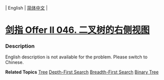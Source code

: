 | English | [简体中文](README.md) |

# [剑指 Offer II 046. 二叉树的右侧视图](https://leetcode.cn/problems/WNC0Lk)
 ### Description
<p>English description is not available for the problem. Please switch to Chinese.</p>

**Related Topics**  [Tree](https://leetcode.cn/tag/tree) [Depth-First Search](https://leetcode.cn/tag/depth-first-search) [Breadth-First Search](https://leetcode.cn/tag/breadth-first-search) [Binary Tree](https://leetcode.cn/tag/binary-tree) 